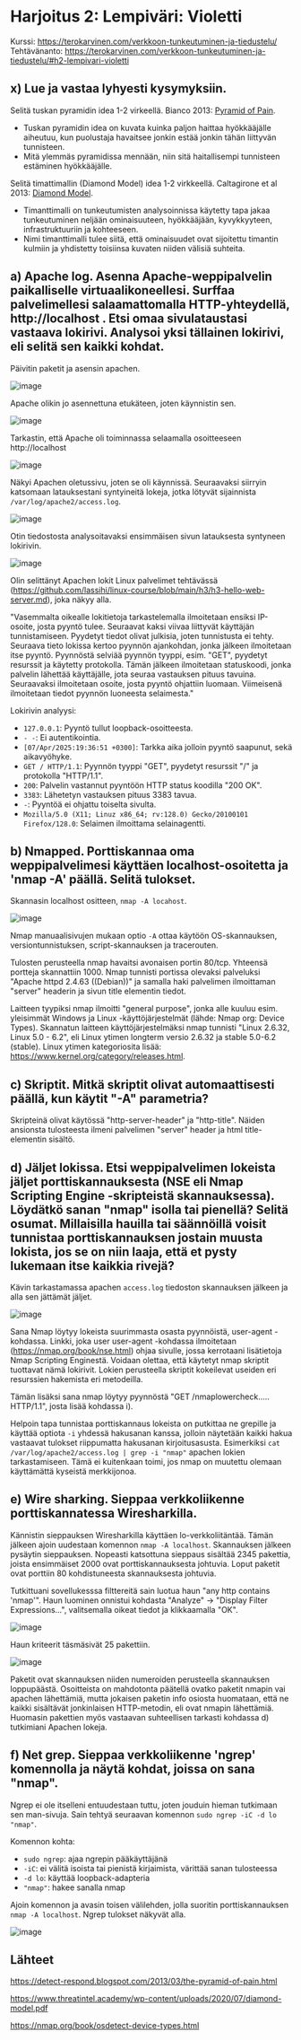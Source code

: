 # Harjoitus 2: Lempiväri: Violetti
Kurssi: https://terokarvinen.com/verkkoon-tunkeutuminen-ja-tiedustelu/ \
Tehtävänanto: https://terokarvinen.com/verkkoon-tunkeutuminen-ja-tiedustelu/#h2-lempivari-violetti

## x) Lue ja vastaa lyhyesti kysymyksiin.
Selitä tuskan pyramidin idea 1-2 virkeellä. Bianco 2013: [Pyramid of Pain](https://detect-respond.blogspot.com/2013/03/the-pyramid-of-pain.html).
* Tuskan pyramidin idea on kuvata kuinka paljon haittaa hyökkääjälle aiheutuu, kun puolustaja havaitsee jonkin estää jonkin tähän liittyvän tunnisteen.
* Mitä ylemmäs pyramidissa mennään, niin sitä haitallisempi tunnisteen estäminen hyökkääjälle.

Selitä timattimallin (Diamond Model) idea 1-2 virkkeellä. Caltagirone et al 2013: [Diamond Model](https://www.threatintel.academy/wp-content/uploads/2020/07/diamond-model.pdf).
* Timanttimalli on tunkeutumisten analysoinnissa käytetty tapa jakaa tunkeutuminen neljään ominaisuuteen, hyökkääjään, kyvykkyyteen, infrastruktuuriin ja kohteeseen.
* Nimi timanttimalli tulee siitä, että ominaisuudet ovat sijoitettu timantin kulmiin ja yhdistetty toisiinsa kuvaten niiden välisiä suhteita.

## a) Apache log. Asenna Apache-weppipalvelin paikalliselle virtuaalikoneellesi. Surffaa palvelimellesi salaamattomalla HTTP-yhteydellä, http://localhost . Etsi omaa sivulataustasi vastaava lokirivi. Analysoi yksi tällainen lokirivi, eli selitä sen kaikki kohdat.
Päivitin paketit ja asensin apachen.

![image](https://github.com/user-attachments/assets/a605972b-80dc-469a-95f4-bc796b90a490)

Apache olikin jo asennettuna etukäteen, joten käynnistin sen.

![image](https://github.com/user-attachments/assets/cbdd9977-b2fc-47a1-a945-e440eadd7039)

Tarkastin, että Apache oli toiminnassa selaamalla osoitteeseen http://localhost

![image](https://github.com/user-attachments/assets/da946b7f-5c07-467f-a123-5e278ace9f9d)

Näkyi Apachen oletussivu, joten se oli käynnissä. Seuraavaksi siirryin katsomaan latauksestani syntyineitä lokeja, jotka lötyvät sijainnista `/var/log/apache2/access.log`.

![image](https://github.com/user-attachments/assets/d80001a6-3215-491c-9847-5f0932dbdc31)

Otin tiedostosta analysoitavaksi ensimmäisen sivun latauksesta syntyneen lokirivin.

![image](https://github.com/user-attachments/assets/a0ff2510-13dc-4a8d-aa6c-5d2fda227745)

Olin selittänyt Apachen lokit Linux palvelimet tehtävässä (https://github.com/lassihi/linux-course/blob/main/h3/h3-hello-web-server.md), joka näkyy alla.

"Vasemmalta oikealle lokitietoja tarkastelemalla ilmoitetaan ensiksi IP-osoite, josta pyyntö tulee. Seuraavat kaksi viivaa liittyvät käyttäjän tunnistamiseen. Pyydetyt tiedot olivat julkisia, joten tunnistusta ei tehty. Seuraava tieto lokissa kertoo pyynnön ajankohdan, jonka jälkeen ilmoitetaan itse pyyntö. Pyynnöstä selviää pyynnön tyyppi, esim. "GET", pyydetyt resurssit ja käytetty protokolla. Tämän jälkeen ilmoitetaan statuskoodi, jonka palvelin lähettää käyttäjälle, jota seuraa vastauksen pituus tavuina. Seuraavaksi ilmoitetaan osoite, josta pyyntö ohjattiin luomaan. Viimeisenä ilmoitetaan tiedot pyynnön luoneesta selaimesta."

Lokirivin analyysi:
* `127.0.0.1`: Pyyntö tullut loopback-osoitteesta. 
* `- -`: Ei autentikointia.
* `[07/Apr/2025:19:36:51 +0300]`: Tarkka aika jolloin pyyntö saapunut, sekä aikavyöhyke. 
* `GET / HTTP/1.1`: Pyynnön tyyppi "GET", pyydetyt resurssit "/" ja protokolla "HTTP/1.1". 
* `200`: Palvelin vastannut pyyntöön HTTP status koodilla "200 OK". 
* `3383`: Lähetetyn vastauksen pituus 3383 tavua.
* `-`: Pyyntöä ei ohjattu toiselta sivulta.
* `Mozilla/5.0 (X11; Linuz x86_64; rv:128.0) Gecko/20100101 Firefox/128.0`: Selaimen ilmoittama selainagentti.

## b) Nmapped. Porttiskannaa oma weppipalvelimesi käyttäen localhost-osoitetta ja 'nmap -A' päällä. Selitä tulokset.

Skannasin localhost ositteen, `nmap -A locahost`.

![image](https://github.com/user-attachments/assets/ffa0f154-6d9b-4c9d-b872-1ff66cfbc50b)

Nmap manuaalisivujen mukaan optio `-A` ottaa käytöön OS-skannauksen, versiontunnistuksen, script-skannauksen ja tracerouten.

Tulosten perusteella nmap havaitsi avonaisen portin 80/tcp. Yhteensä portteja skannattiin 1000. Nmap tunnisti portissa olevaksi palveluksi "Apache httpd 2.4.63 ((Debian))" ja samalla haki palvelimen ilmoittaman "server" headerin ja sivun title elementin tiedot. 

Laitteen tyypiksi nmap ilmoitti "general purpose", jonka alle kuuluu esim. yleisimmät Windows ja Linux -käyttöjärjestelmät (lähde: Nmap org: Device Types). Skannatun laitteen käyttöjärjestelmäksi nmap tunnisti "Linux 2.6.32, Linux 5.0 - 6.2", eli Linux ytimen longterm versio 2.6.32 ja stable 5.0-6.2 (stable). Linux ytimen kategoriosita lisää: https://www.kernel.org/category/releases.html.

## c) Skriptit. Mitkä skriptit olivat automaattisesti päällä, kun käytit "-A" parametria?

Skripteinä olivat käytössä "http-server-header" ja "http-title". Näiden ansionsta tulosteesta ilmeni palvelimen "server" header ja html title-elementin sisältö.

## d) Jäljet lokissa. Etsi weppipalvelimen lokeista jäljet porttiskannauksesta (NSE eli Nmap Scripting Engine -skripteistä skannauksessa). Löydätkö sanan "nmap" isolla tai pienellä? Selitä osumat. Millaisilla hauilla tai säännöillä voisit tunnistaa porttiskannauksen jostain muusta lokista, jos se on niin laaja, että et pysty lukemaan itse kaikkia rivejä?

Kävin tarkastamassa apachen `access.log` tiedoston skannauksen jälkeen ja alla sen jättämät jäljet.

![image](https://github.com/user-attachments/assets/4bd780d2-5070-43eb-9fc6-01c00c9b974a)

Sana Nmap löytyy lokeista suurimmasta osasta pyynnöistä, user-agent -kohdassa. Linkki, joka user user-agent -kohdassa ilmoitetaan (https://nmap.org/book/nse.html) ohjaa sivulle, jossa kerrotaani lisätietoja Nmap Scripting Enginestä. Voidaan olettaa, että käytetyt nmap skriptit tuottavat nämä lokirivit. Lokien perusteella skriptit kokeilevat useiden eri resurssien hakemista eri metodeilla.

Tämän lisäksi sana nmap löytyy pyynnöstä "GET /nmaplowercheck..... HTTP/1.1", josta lisää kohdassa i).

Helpoin tapa tunnistaa porttiskannaus lokeista on putkittaa ne grepille ja käyttää optiota `-i` yhdessä hakusanan kanssa, jolloin näytetään kaikki hakua vastaavat tulokset riippumatta hakusanan kirjoitusasusta. Esimerkiksi `cat /var/log/apache2/access.log | grep -i "nmap"` apachen lokien tarkastamiseen. Tämä ei kuitenkaan toimi, jos nmap on muutettu olemaan käyttämättä kyseistä merkkijonoa.

## e) Wire sharking. Sieppaa verkkoliikenne porttiskannatessa Wiresharkilla.

Kännistin sieppauksen Wiresharkilla käyttäen lo-verkkoliitäntää. Tämän jälkeen ajoin uudestaan komennon `nmap -A localhost`. Skannauksen jälkeen pysäytin sieppauksen. Nopeasti katsottuna sieppaus sisältää 2345 pakettia, joista ensimmäiset 2000 ovat porttiskannauksesta johtuvia. Loput paketit ovat porttiin 80 kohdistuneesta skannauksesta johtuvia.

Tutkittuani sovellukesssa filttereitä sain luotua haun "any http contains 'nmap'". Haun luominen onnistui kohdasta "Analyze" -> "Display Filter Expressions...", valitsemalla oikeat tiedot ja klikkaamalla "OK".

![image](https://github.com/user-attachments/assets/efce760e-d8d6-4b2b-a668-b3550c11c50f)

Haun kriteerit täsmäsivät 25 pakettiin.

![image](https://github.com/user-attachments/assets/bab62622-23ef-4c60-b32c-5d9bb34be086)

Paketit ovat skannauksen niiden numeroiden perusteella skannauksen loppupäästä. Osoitteista on mahdotonta päätellä ovatko paketit nmapin vai apachen lähettämiä, mutta jokaisen paketin info osiosta huomataan, että ne kaikki sisältävät jonkinlaisen HTTP-metodin, eli ovat nmapin lähettämiä. Huomasin pakettien myös vastaavan suhteellisen tarkasti kohdassa d) tutkimiani Apachen lokeja.

## f) Net grep. Sieppaa verkkoliikenne 'ngrep' komennolla ja näytä kohdat, joissa on sana "nmap".
Ngrep ei ole itselleni entuudestaan tuttu, joten jouduin hieman tutkimaan sen man-sivuja. Sain tehtyä seuraavan komennon `sudo ngrep -iC -d lo "nmap"`.

Komennon kohta:
* `sudo ngrep`: ajaa ngrepin pääkäyttäjänä
* `-iC`: ei välitä isoista tai pienistä kirjaimista, värittää sanan tulosteessa
* `-d lo`: käyttää loopback-adapteria
* `"nmap"`: hakee sanalla nmap

Ajoin komennon ja avasin toisen välilehden, jolla suoritin porttiskannauksen `nmap -A localhost`. Ngrep tulokset näkyvät alla.

![image](https://github.com/user-attachments/assets/1a7e1441-f9cc-4f7d-8400-7c03be255605)

## Lähteet

https://detect-respond.blogspot.com/2013/03/the-pyramid-of-pain.html

https://www.threatintel.academy/wp-content/uploads/2020/07/diamond-model.pdf

https://nmap.org/book/osdetect-device-types.html

